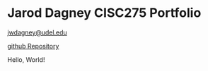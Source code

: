# Jarod Dagney CISC275 Portfolio

jwdagney@udel.edu

[github Repository](https://github.com/jwdagney55/jwdagney55.github.io)

Hello, World!
